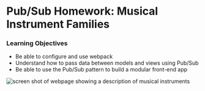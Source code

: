# Pub/Sub Homework: Musical Instrument Families

### Learning Objectives

- Be able to configure and use webpack
- Understand how to pass data between models and views using Pub/Sub
- Be able to use the Pub/Sub pattern to build a modular front-end app

![screen shot of webpage showing a description of musical instruments](https://user-images.githubusercontent.com/37874299/45381451-3d06a880-b5fd-11e8-838a-95beb58a2788.png)
